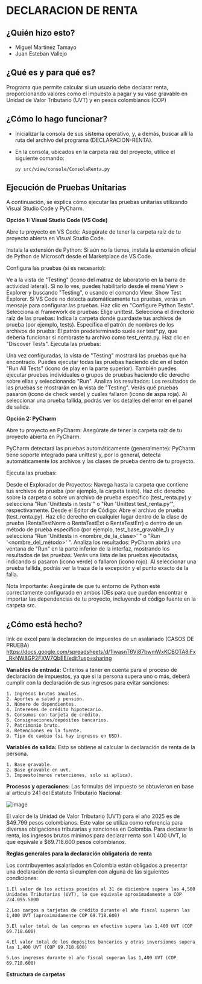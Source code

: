 # DECLARACION DE RENTA

## ¿Quién hizo esto?
- Miguel Martinez Tamayo
- Juan Esteban Vallejo

## ¿Qué es y para qué es?
Programa que permite calcular si un usuario debe declarar renta, proporcionando valores como el impuesto a pagar y su vase gravable en Unidad de Valor Tributario (UVT) y en pesos colombianos (COP)

## ¿Cómo lo hago funcionar?
- Inicializar la consola de sus sistema operativo, y, a demás, buscar allí la ruta del archivo del programa (DECLARACION-RENTA).
- En la consola, ubicados en la carpeta raíz del proyecto, utilice el siguiente comando:

  ```
  py src/view/console/ConsolaRenta.py
  ```
## Ejecución de Pruebas Unitarias

  A continuación, se explica cómo ejecutar las pruebas unitarias utilizando Visual Studio Code y PyCharm.

**Opción 1: Visual Studio Code (VS Code)**

  Abre tu proyecto en VS Code: Asegúrate de tener la carpeta raíz de tu proyecto abierta en Visual Studio Code.
  
  Instala la extensión de Python: Si aún no la tienes, instala la extensión oficial de Python de Microsoft desde el Marketplace de VS Code.
  
  Configura las pruebas (si es necesario):
  
  Ve a la vista de "Testing" (icono del matraz de laboratorio en la barra de actividad lateral). Si no lo ves, puedes habilitarlo desde el menú View > Explorer y buscando "Testing", o usando el comando View: Show Test Explorer.
  Si VS Code no detecta automáticamente tus pruebas, verás un mensaje para configurar las pruebas. Haz clic en "Configure Python Tests".
  Selecciona el framework de pruebas: Elige unittest.
  Selecciona el directorio raíz de las pruebas: Indica la carpeta donde guardaste tus archivos de prueba (por ejemplo, tests).
  Especifica el patrón de nombres de los archivos de prueba: El patrón predeterminado suele ser test*.py, que debería funcionar si nombraste tu archivo como test_renta.py.
  Haz clic en "Discover Tests".
  Ejecuta las pruebas:
  
  Una vez configuradas, la vista de "Testing" mostrará las pruebas que ha encontrado.
  Puedes ejecutar todas las pruebas haciendo clic en el botón "Run All Tests" (icono de play en la parte superior).
  También puedes ejecutar pruebas individuales o grupos de pruebas haciendo clic derecho sobre ellas y seleccionando "Run".
  Analiza los resultados: Los resultados de las pruebas se mostrarán en la vista de "Testing". Verás qué pruebas pasaron (icono de check verde) y cuáles fallaron (icono de aspa roja). Al seleccionar una prueba fallida, podrás ver los detalles del error en el panel de salida.

**Opción 2: PyCharm**

  Abre tu proyecto en PyCharm: Asegúrate de tener la carpeta raíz de tu proyecto abierta en PyCharm.
  
  PyCharm detectará las pruebas automáticamente (generalmente): PyCharm tiene soporte integrado para unittest y, por lo general, detecta automáticamente los archivos y las clases de prueba dentro de tu proyecto.
  
  Ejecuta las pruebas:
  
  Desde el Explorador de Proyectos: Navega hasta la carpeta que contiene tus archivos de prueba (por ejemplo, la carpeta tests). Haz clic derecho sobre la carpeta o sobre un archivo de prueba específico (test_renta.py) y selecciona "Run 'Unittests in tests'" o "Run 'Unittest test_renta.py'", respectivamente.
  Desde el Editor de Código: Abre el archivo de prueba (test_renta.py). Haz clic derecho en cualquier lugar dentro de la clase de prueba (RentaTestNorm o RentaTestExt o RentaTestErr) o dentro de un método de prueba específico (por ejemplo, test_base_gravable_1) y selecciona "Run 'Unittests in <nombre_de_la_clase>' " o "Run '<nombre_del_método>' ".
  Analiza los resultados: PyCharm abrirá una ventana de "Run" en la parte inferior de la interfaz, mostrando los resultados de las pruebas. Verás una lista de las pruebas ejecutadas, indicando si pasaron (icono verde) o fallaron (icono rojo). Al seleccionar una prueba fallida, podrás ver la traza de la excepción y el punto exacto de la falla.
  
  Nota Importante: Asegúrate de que tu entorno de Python esté correctamente configurado en ambos IDEs para que puedan encontrar e importar las dependencias de tu proyecto, incluyendo el código fuente en la carpeta src.
  

## ¿Cómo está hecho?
link de excel para la declaracion de impuestos de un asalariado (CASOS DE PRUEBA)
https://docs.google.com/spreadsheets/d/1IwasnT6Vj87bwmWxKCBOTA8iFx_RkNW8GP2FXW7QbEE/edit?usp=sharing

**Variables de entrada:**
Criterios a tener en cuenta para el proceso de declaración de impuestos, ya que si la persona supera uno o más, deberá cumplir con la declaración de sus ingresos para evitar sanciones:

    1. Ingresos brutos anuales.
    2. Aportes a salud y pensión.
    3. Número de dependientes.
    4. Intereses de crédito hipotecario.
    5. Consumos con tarjeta de crédito.
    6. Consignaciones/depósitos bancarios.
    7. Patrimonio bruto.
    8. Retenciones en la fuente.
    9. Tipo de cambio (si hay ingresos en USD).

**Variables de salida:**
Esto se obtiene al calcular la declaración de renta de la persona.

    1. Base gravable.
    2. Base gravable en uvt.
    3. Impuesto(menos retenciones, solo si aplica).

**Procesos y operaciones:**
Las formulas del impuesto se obtuvieron en base al artículo 241 del Estatuto Tributario Nacional:

![image](https://github.com/user-attachments/assets/1bb101d8-3c00-4e88-be18-5a97614735ff)

El valor de la Unidad de Valor Tributario (UVT) para el año 2025 es de $49.799 pesos colombianos.
Este valor se utiliza como referencia para diversas obligaciones tributarias y sanciones en Colombia. Para declarar la renta, los ingresos brutos mínimos para declarar renta son 1.400 UVT, lo que equivale a $69.718.600 pesos colombianos.

**Reglas generales para la declaración obligatoria de renta**

Los contribuyentes asalariados en Colombia están obligados a presentar una declaración de renta si cumplen con alguna de las siguientes condiciones:

    1.El valor de los activos poseídos al 31 de diciembre supera las 4,500 Unidades Tributarias (UVT), lo que equivale aproximadamente a COP 224.095.5000 
    
    2.Los cargos a tarjetas de crédito durante el año fiscal superan las 1,400 UVT (aproximadamente COP 69.718.600) 
    
    3.El valor total de las compras en efectivo supera las 1,400 UVT (COP 69.718.600) 
    
    4.El valor total de los depósitos bancarios y otras inversiones supera las 1,400 UVT (COP 69.718.600) 
    
    5.Los ingresos durante el año fiscal superan las 1,400 UVT (COP 69.718.600) 

**Estructura de carpetas**



